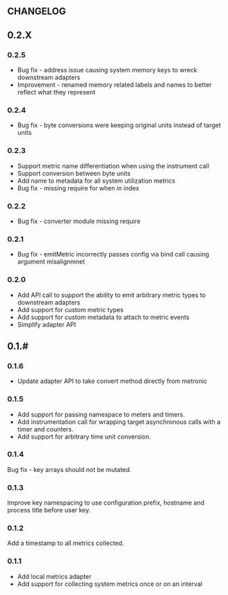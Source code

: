 ## CHANGELOG

## 0.2.X

### 0.2.5
 * Bug fix - address issue causing system memory keys to wreck downstream adapters
 * Improvement - renamed memory related labels and names to better reflect what they represent

### 0.2.4
 * Bug fix - byte conversions were keeping original units instead of target units

### 0.2.3
 * Support metric name differentiation when using the instrument call
 * Support conversion between byte units
 * Add name to metadata for all system utilization metrics
 * Bug fix - missing require for when in index

### 0.2.2
 * Bug fix - converter module missing require

### 0.2.1

 * Bug fix - emitMetric incorrectly passes config via bind call causing argument misalignmnet

### 0.2.0

 * Add API call to support the ability to emit arbitrary metric types to downstream adapters
 * Add support for custom metric types
 * Add support for custom metadata to attach to metric events
 * Simplify adapter API

## 0.1.#

### 0.1.6

 * Update adapter API to take convert method directly from metronic

### 0.1.5

 * Add support for passing namespace to meters and timers.
 * Add instrumentation call for wrapping target asynchronous calls with a timer and counters.
 * Add support for arbitrary time unit conversion.

### 0.1.4
Bug fix - key arrays should not be mutated.

### 0.1.3
Improve key namespacing to use configuration prefix, hostname and process title before user key.

### 0.1.2
Add a timestamp to all metrics collected.

### 0.1.1

 * Add local metrics adapter
 * Add support for collecting system metrics once or on an interval
